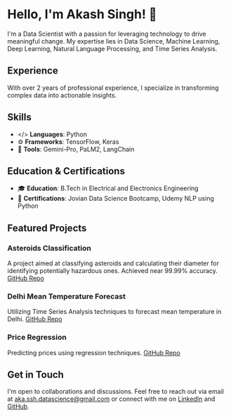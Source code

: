 # Hello, I'm Akash Singh! 👋

I'm a Data Scientist with a passion for leveraging technology to drive meaningful change. My expertise lies in Data Science, Machine Learning, Deep Learning, Natural Language Processing, and Time Series Analysis.

## Experience

With over 2 years of professional experience, I specialize in transforming complex data into actionable insights.

## Skills

- </> **Languages**: Python
- ⚙️ **Frameworks**: TensorFlow, Keras
- 🔧 **Tools**: Gemini-Pro, PaLM2, LangChain

## Education & Certifications

- 🎓 **Education**: B.Tech in Electrical and Electronics Engineering
- 📜 **Certifications**: Jovian Data Science Bootcamp, Udemy NLP using Python 

## Featured Projects

### Asteroids Classification
A project aimed at classifying asteroids and calculating their diameter for identifying potentially hazardous ones. Achieved near 99.99% accuracy.
[GitHub Repo](https://github.com/AKA-SSH/Asteroids-Classification)

### Delhi Mean Temperature Forecast
Utilizing Time Series Analysis techniques to forecast mean temperature in Delhi.
[GitHub Repo](https://github.com/AKA-SSH/Delhi-Mean-Temp-Forecast)

### Price Regression
Predicting prices using regression techniques.
[GitHub Repo](https://github.com/AKA-SSH/Price-Regression)

## Get in Touch

I'm open to collaborations and discussions. Feel free to reach out via email at aka.ssh.datascience@gmail.com or connect with me on [LinkedIn](https://www.linkedin.com/in/aka-ssh/) and [GitHub](https://github.com/AKA-SSH).
